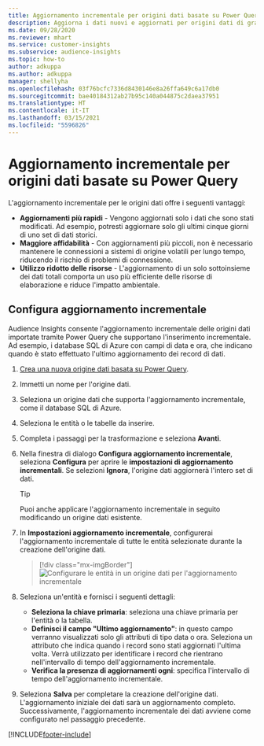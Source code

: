 ```yaml
---
title: Aggiornamento incrementale per origini dati basate su Power Query
description: Aggiorna i dati nuovi e aggiornati per origini dati di grandi dimensioni basate su Power Query.
ms.date: 09/28/2020
ms.reviewer: mhart
ms.service: customer-insights
ms.subservice: audience-insights
ms.topic: how-to
author: adkuppa
ms.author: adkuppa
manager: shellyha
ms.openlocfilehash: 03f76bcfc7336d8430146e8a26ffa649c6a17db0
ms.sourcegitcommit: bae40184312ab27b95c140a044875c2daea37951
ms.translationtype: HT
ms.contentlocale: it-IT
ms.lasthandoff: 03/15/2021
ms.locfileid: "5596826"
---
```

# <a name="incremental-refresh-for-data-sources-based-on-power-query"></a>Aggiornamento incrementale per origini dati basate su Power Query

L'aggiornamento incrementale per le origini dati offre i seguenti vantaggi:

- **Aggiornamenti più rapidi** - Vengono aggiornati solo i dati che sono stati modificati. Ad esempio, potresti aggiornare solo gli ultimi cinque giorni di uno set di dati storici.
- **Maggiore affidabilità** - Con aggiornamenti più piccoli, non è necessario mantenere le connessioni a sistemi di origine volatili per lungo tempo, riducendo il rischio di problemi di connessione.
- **Utilizzo ridotto delle risorse** - L'aggiornamento di un solo sottoinsieme dei dati totali comporta un uso più efficiente delle risorse di elaborazione e riduce l'impatto ambientale.

## <a name="configure-incremental-refresh"></a>Configura aggiornamento incrementale

Audience Insights consente l'aggiornamento incrementale delle origini dati importate tramite Power Query che supportano l'inserimento incrementale. Ad esempio, i database SQL di Azure con campi di data e ora, che indicano quando è stato effettuato l'ultimo aggiornamento dei record di dati.

1. [Crea una nuova origine dati basata su Power Query](connect-power-query.md).

1. Immetti un nome per l'origine dati.

1. Seleziona un origine dati che supporta l'aggiornamento incrementale, come il database SQL di Azure.

1. Seleziona le entità o le tabelle da inserire.

1. Completa i passaggi per la trasformazione e seleziona **Avanti**.

1. Nella finestra di dialogo **Configura aggiornamento incrementale**, seleziona **Configura** per aprire le **impostazioni di aggiornamento incrementali**. Se selezioni **Ignora**, l'origine dati aggiornerà l'intero set di dati.
   > [!TIP]
   > Puoi anche applicare l'aggiornamento incrementale in seguito modificando un origine dati esistente.

1. In **Impostazioni aggiornamento incrementale**, configurerai l'aggiornamento incrementale di tutte le entità selezionate durante la creazione dell'origine dati.

   > [!div class="mx-imgBorder"]
   > ![Configurare le entità in un origine dati per l'aggiornamento incrementale](media/incremental-refresh-settings.png "Configurare le entità in un origine dati per l'aggiornamento incrementale")

1. Seleziona un'entità e fornisci i seguenti dettagli:

   - **Seleziona la chiave primaria**: seleziona una chiave primaria per l'entità o la tabella.
   - **Definisci il campo "Ultimo aggiornamento"**: in questo campo verranno visualizzati solo gli attributi di tipo data o ora. Seleziona un attributo che indica quando i record sono stati aggiornati l'ultima volta. Verrà utilizzato per identificare i record che rientrano nell'intervallo di tempo dell'aggiornamento incrementale.
   - **Verifica la presenza di aggiornamenti ogni**: specifica l'intervallo di tempo dell'aggiornamento incrementale.

1. Seleziona **Salva** per completare la creazione dell'origine dati. L'aggiornamento iniziale dei dati sarà un aggiornamento completo. Successivamente, l'aggiornamento incrementale dei dati avviene come configurato nel passaggio precedente.


[!INCLUDE[footer-include](../includes/footer-banner.md)]